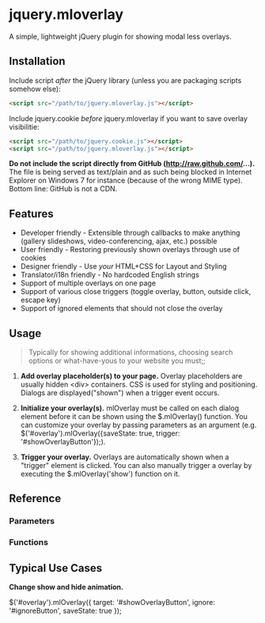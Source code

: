 jquery.mloverlay
================

A simple, lightweight jQuery plugin for showing modal less overlays.

## Installation

Include script *after* the jQuery library (unless you are packaging scripts somehow else):
```html
<script src="/path/to/jquery.mloverlay.js"></script>
```
Include jquery.cookie *before* jquery.mloverlay if you want to save overlay visibilitie:
```html
<script src="/path/to/jquery.cookie.js"></script>
<script src="/path/to/jquery.mloverlay.js"></script>
```

**Do not include the script directly from GitHub (http://raw.github.com/...).** The file is being served as text/plain and as such being blocked
in Internet Explorer on Windows 7 for instance (because of the wrong MIME type). Bottom line: GitHub is not a CDN.

## Features

- Developer friendly - Extensible through callbacks to make anything (gallery slideshows, video-conferencing, ajax, etc.) possible
- User friendly - Restoring previously shown overlays through use of cookies
- Designer friendly - Use *your* HTML+CSS for Layout and Styling
- Translator/i18n friendly - No hardcoded English strings 
- Support of multiple overlays on one page
- Support of various close triggers (toggle overlay, button, outside click, escape key)
- Support of ignored elements that should not close the overlay

## Usage

> Typically for showing additional informations, choosing search options or what-have-yous to your website you must;;

1.  **Add overlay placeholder(s) to your page.** Overlay placeholders are usually hidden \<div> containers. CSS is used for styling and positioning. Dialogs are displayed("shown") when a trigger event occurs.

2.  **Initialize your overlay(s).** mlOverlay must be called on each dialog element before it can be shown using the $.mlOverlay() function. You can customize your overlay by passing parameters as an argument (e.g. $('#overlay').mlOverlay({saveState: true, trigger: '#showOverlayButton'});).  

3.  **Trigger your overlay.** Overlays are automatically shown when a "trigger" element is clicked. You can also manually trigger a overlay by executing the $.mlOverlay('show') function on it.

## Reference

### Parameters

### Functions

## Typical Use Cases

**Change show and hide animation.**

$('#overlay').mlOverlay({
  target: '#showOverlayButton',
  ignore: '#ignoreButton',
  saveState: true
});
